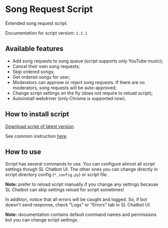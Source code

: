 # Song Request Script

Extended song request script.

Documentation for script version: `1.3.1`

## Available features

- Add song requests to song queue (script supports only YouTube music);
- Cancel their own song requests;
- Skip ordered songs;
- Get ordered songs for user;
- Moderators can approve or reject song requests. If there are no moderators, song requests will be auto-approved;
- Change script settings on the fly (does not require to reload script);
- Autoinstall webdriver (only Chrome is supported now).

## How to install script

[Download script of latest version](https://github.com/Vasar007/Streamlabs-Chatbot-Scripts/raw/main/Releases/Latest%20versions/SongRequest.zip).

See common instruction [here](../../README.md#how-to-install-any-script).

## How to use

Script has several commands to use.
You can configure almost all script settings though SL Chatbot UI.
The other ones you can change directly in script directory config (`*_config.py`) or script file.

**Note:** prefer to reload script manually if you change any settings because SL Chatbot can skip settings reload for script sometimes!

In addition, notice that all errors will be caught and logged.
So, if bot doesn't send response, check "Logs" or "Errors" tab in SL Chatbot UI.

**Note:** documentation contains default command names and permissions but you can change script settings.
